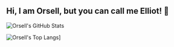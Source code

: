 ## Hi, I am Orsell, but you can call me Elliot! 👋

![Orsell's GitHub Stats](https://github-readme-stats.vercel.app/api?username=orsellgaming&theme=github_dark_dimmed&show_icons=true)

![Orsell's Top Langs](https://github-readme-stats.vercel.app/api/top-langs/?username=orsellgaming&theme=github_dark_dimmed&show_icons=true)]
